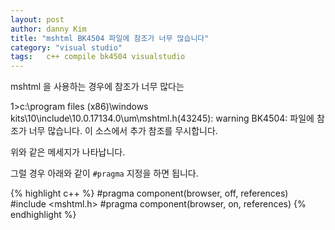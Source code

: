 ```yaml
---
layout: post
author: danny Kim
title: "mshtml BK4504 파일에 참조가 너무 많습니다"
category: "visual studio"
tags:	c++ compile bk4504 visualstudio
---
```


mshtml 을 사용하는 경우에 참조가 너무 많다는

1>c:\program files (x86)\windows kits\10\include\10.0.17134.0\um\mshtml.h(43245): warning BK4504: 파일에 참조가 너무 많습니다. 이 소스에서 추가 참조를 무시합니다.

위와 같은 메세지가 나타납니다.

그럴 경우 아래와 같이 `#pragma` 지정을 하면 됩니다.

{% highlight c++ %}
#pragma component(browser, off, references)
#include <mshtml.h>
#pragma component(browser, on, references)
{% endhighlight %}
